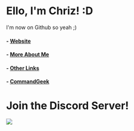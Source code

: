 #  Ello, I'm Chriz! :D
I'm now on Github so yeah ;) 

#### - [Website](chrizftw.cf)
#### - [More About Me](chrizftw.cf/aboutme)
#### - [Other Links](chrizftw.cf/links)
#### - [CommandGeek](commandgeek.com)

# Join the Discord Server!

<a href="dsc.gg/chriz" title="Discord server invite" alt="Discord server invite">
			<img src="https://discord.com/api/guilds/792898425376079913/embed.png?style=banner3"/>

<!---
Chrizxz/Chrizxz is a ✨ special ✨ repository because its `README.md` (this file) appears on your GitHub profile.
You can click the Preview link to take a look at your changes.
--->
